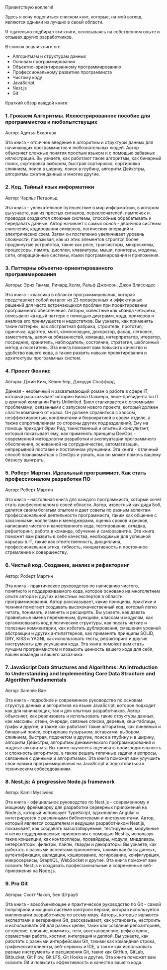 Приветствую коллеги!

Здесь я хочу поделиться списком книг, которые, на мой взгляд, являются одними из лучших в своей области.

Я тщательно подбирал эти книги, основываясь на собственном опыте и отзывах других разработчиков.

В список вошли книги по:

- Алгоритмам и структурам данных
- Основам программирования
- Объектно-ориентированному программированию
- Профессиональному развитию программиста
- Чистому коду
- JavaScript
- Nest.js
- Git

Краткий обзор каждой книги:

<h3>1. Грокаем Алгоритмы. Иллюстрированное пособие для программистов и любопытствущих </h3>

Автор: Адитья Бхаргава

Эта книга - отличное введение в алгоритмы и структуры данных для начинающих программистов и любознательных людей. Автор объясняет сложные понятия простым языком и с помощью забавных иллюстраций. Вы узнаете, как работают такие алгоритмы, как бинарный поиск, сортировка выбором, быстрая сортировка, сортировка слиянием, поиск в ширину, поиск в глубину, алгоритм Дейкстры, алгоритмы сжатия данных и многие другие.

<h3>2. Код. Тайный язык информатики</h3>

Автор: Чарльз Петцольд

Эта книга - увлекательное путешествие в мир информатики, в котором вы узнаете, как из простых сигналов, переключателей, лампочек и проводов создаются сложные системы, способные обрабатывать и передавать данные. Автор начинает с самых основ - двоичной системы счисления, кодирования символов, логических операций и электрических схем. Затем он постепенно увеличивает уровень сложности, показывая, как из этих элементов строятся более продвинутые устройства, такие как реле, транзисторы, микросхемы, процессоры, память, дисплеи, клавиатуры, мыши, принтеры, модемы, сети, операционные системы, языки программирования и приложения.

<h3>3. Паттерны объектно-ориентированного программирования</h3>

Авторы: Эрих Гамма, Ричард Хелм, Ральф Джонсон, Джон Влиссидес

Эта книга - классика в области программирования, которая представляет собой каталог из 23 проверенных и эффективных решений для часто встречающихся проблем при проектировании программного обеспечения. Авторы, известные как «банда четырех», описывают каждый паттерн с помощью диаграмм, кода, примеров и анализа его преимуществ и недостатков. Вы узнаете, как применять такие паттерны, как абстрактная фабрика, строитель, прототип, одиночка, адаптер, мост, компоновщик, декоратор, фасад, легковес, заместитель, цепочка обязанностей, команда, интерпретатор, итератор, посредник, хранитель, наблюдатель, состояние, стратегия, шаблонный метод и посетитель. Эта книга поможет вам повысить качество и удобство вашего кода, а также развить навыки проектирования и архитектуры программных систем.

<h3>4. Проект Феникс</h3>

Авторы: Джин Ким, Кевин Бер, Джордж Спаффорд

Данная - необычный и захватывающий роман о работе в сфере IT, который рассказывает историю Билла Палмера, вице-президента по IT в крупной компании Parts Unlimited. Билл сталкивается с огромными проблемами, связанными с запуском нового проекта, который должен спасти компанию от краха. Он должен справиться с хаосом, неэффективностью, конфликтами и бюрократией в своем отделе, а также сопротивлением со стороны других подразделений. Ему на помощь приходит Эрик Рид, таинственный и опытный консультант, который показывает ему, как применять принципы DevOps - современной методологии разработки и эксплуатации программного обеспечения, основанной на сотрудничестве, автоматизации, непрерывной поставке и постоянном улучшении. Эта книга - отличный способ познакомиться с DevOps и узнать, как он может помочь вашему бизнесу выиграть.

<h3>5. Роберт Мартин. Идеальный программист. Как стать профессионалом разработки ПО</h3>

Автор: Роберт Мартин

Эта книга - настольная книга для каждого программиста, который хочет стать профессионалом в своей области. Автор, известный как дядя Боб, делится своим богатым опытом и дает советы по разным аспектам профессиональной деятельности программиста, таким как общение с заказчиками, коллегами и менеджерами, оценка сроков и рисков, написание чистого и качественного кода, тестирование, отладка, рефакторинг, работа в команде, обучение и саморазвитие. Эта книга поможет вам развить в себе качества, необходимые для успешной карьеры в IT, такие как ответственность, дисциплина, профессиональная этика, гибкость, инициативность и постоянное стремление к совершенству.

<h3>6. Чистый код. Создание, анализ и рефакторинг</h3>

Автор: Роберт Мартин

Эта книга - практическое руководство по написанию чистого, понятного и поддерживаемого кода, которое основано на многолетнем опыте автора и других известных экспертов в области программирования. Автор рассказывает, какие принципы, практики и техники помогают создавать высококачественный код, который легко читать, понимать, изменять и расширять. Вы узнаете, как давать правильные имена переменным, функциям, классам и модулям, как организовывать код в логические структуры, как писать четкие и полезные комментарии, как избегать дублирования, смешения уровней абстракции и других антипаттернов, как применять принципы SOLID, DRY, KISS и YAGNI, как использовать тесты, рефакторинг и другие инструменты для улучшения кода. Эта книга поможет вам стать лучшим программистом и повысить ценность вашего кода для себя, вашей команды и вашего заказчика.

<h3>7. JavaScript Data Structures and Algorithms: An Introduction to Understanding and Implementing Core Data Structure and Algorithm Fundamentals</h3>

Автор: Sammie Bae

Эта книга - подробное и современное руководство по основам структур данных и алгоритмов на языке JavaScript, которое подходит как для начинающих, так и для опытных разработчиков. Автор объясняет, как реализовать и использовать такие структуры данных, как массивы, стеки, очереди, связные списки, деревья, хеш-таблицы, графы и другие, а также как работают такие алгоритмы, как линейный и бинарный поиск, сортировка пузырьком, вставками, выбором, слиянием, быстрая, подсчетом и другие, поиск в глубину и в ширину, алгоритм Дейкстры, алгоритмы динамического программирования и жадные алгоритмы. Вы также научитесь оценивать производительность и сложность алгоритмов, а также решать типичные задачи и вопросы, связанные с данными и алгоритмами. Эта книга поможет вам улучшить свои навыки программирования на JavaScript и подготовиться к техническим собеседованиям.

<h3>8. Nest.js: A progressive Node.js framework</h3>

Автор: Kamil Mysliwiec

Эта книга - официальное руководство по Nest.js - современному и мощному фреймворку для разработки серверных приложений на Node.js, который использует TypeScript, вдохновлен Angular и интегрируется с различными библиотеками и инструментами. Автор, который является создателем и ведущим разработчиком Nest.js, показывает, как создавать масштабируемые, тестируемые, модульные и легко поддерживаемые приложения с помощью Nest.js, используя такие концепции, как контроллеры, провайдеры, модули, миддлвары, интерсепторы, фильтры, пайпы, гварды и декораторы. Вы узнаете, как работать с разными аспектами приложения, такими как базы данных, аутентификация, валидация, кэширование, логирование, конфигурация, микросервисы, GraphQL, WebSocket и другие. Эта книга поможет вам освоить Nest.js и создавать профессиональные и современные веб-приложения на Node.js.

<h3>9. Pro Git</h3>

Авторы: Скотт Чакон, Бен Штрауб

Эта книга - всеобъемлющее и практическое руководство по Git - самой популярной и мощной системе контроля версий, которая используется миллионами разработчиков по всему миру. Авторы, которые являются экспертами и ветеранами Git, рассказывают, как установить, настроить и использовать Git для разных целей, таких как создание репозиториев, ветвление, слияние, коммиты, теги, восстановление, рефакторинг, совместная работа, хостинг, интеграция и деплой. Вы узнаете, как работать с разными интерфейсами Git, такими как командная строка, графические клиенты, веб-сервисы и IDE, а также как использовать разные инструменты и расширения Git, такие как GitHub, GitLab, Bitbucket, Git Flow, Git LFS, Git Hooks и другие. Эта книга поможет вам освоить Git и повысить эффективность и качество вашего кода.
